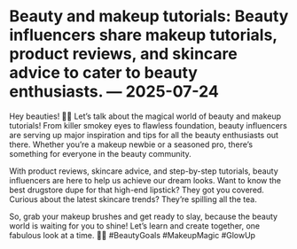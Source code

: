 # Beauty and makeup tutorials: Beauty influencers share makeup tutorials, product reviews, and skincare advice to cater to beauty enthusiasts. — 2025-07-24

Hey beauties! 💄✨ Let’s talk about the magical world of beauty and makeup tutorials! From killer smokey eyes to flawless foundation, beauty influencers are serving up major inspiration and tips for all the beauty enthusiasts out there. Whether you’re a makeup newbie or a seasoned pro, there’s something for everyone in the beauty community.

With product reviews, skincare advice, and step-by-step tutorials, beauty influencers are here to help us achieve our dream looks. Want to know the best drugstore dupe for that high-end lipstick? They got you covered. Curious about the latest skincare trends? They’re spilling all the tea.

So, grab your makeup brushes and get ready to slay, because the beauty world is waiting for you to shine! Let’s learn and create together, one fabulous look at a time. 💋💅 #BeautyGoals #MakeupMagic #GlowUp